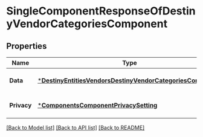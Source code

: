 # SingleComponentResponseOfDestinyVendorCategoriesComponent

## Properties
Name | Type | Description | Notes
------------ | ------------- | ------------- | -------------
**Data** | [***DestinyEntitiesVendorsDestinyVendorCategoriesComponent**](Destiny.Entities.Vendors.DestinyVendorCategoriesComponent.md) |  | [optional] [default to null]
**Privacy** | [***ComponentsComponentPrivacySetting**](Components.ComponentPrivacySetting.md) |  | [optional] [default to null]

[[Back to Model list]](../README.md#documentation-for-models) [[Back to API list]](../README.md#documentation-for-api-endpoints) [[Back to README]](../README.md)


